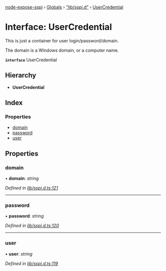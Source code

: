 [node-expose-sspi](../README.md) › [Globals](../globals.md) › ["lib/sspi.d"](../modules/_lib_sspi_d_.md) › [UserCredential](_lib_sspi_d_.usercredential.md)

# Interface: UserCredential

This is just a container for user login/password/domain.

The domain is a Windows domain, or a computer name.

**`interface`** UserCredential

## Hierarchy

* **UserCredential**

## Index

### Properties

* [domain](_lib_sspi_d_.usercredential.md#domain)
* [password](_lib_sspi_d_.usercredential.md#password)
* [user](_lib_sspi_d_.usercredential.md#user)

## Properties

###  domain

• **domain**: *string*

*Defined in [lib/sspi.d.ts:121](https://github.com/jlguenego/node-expose-sspi/blob/c79000f/lib/sspi.d.ts#L121)*

___

###  password

• **password**: *string*

*Defined in [lib/sspi.d.ts:120](https://github.com/jlguenego/node-expose-sspi/blob/c79000f/lib/sspi.d.ts#L120)*

___

###  user

• **user**: *string*

*Defined in [lib/sspi.d.ts:119](https://github.com/jlguenego/node-expose-sspi/blob/c79000f/lib/sspi.d.ts#L119)*
